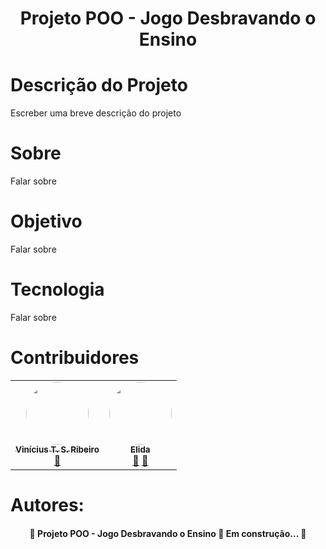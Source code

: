  <h1 align="center">
  Projeto POO - Jogo Desbravando o Ensino
</h1>

<h1>
    Descrição do Projeto
</h1>
<p>
  Escreber uma breve descrição do projeto
</p>
 
 <h1>
  Sobre
 </h1>
 <p>
 Falar sobre
 </p>
 
 <h1>
  Objetivo
 </h1>
 <p>
 Falar sobre
 </p>
 
 <h1>
  Tecnologia
 </h1>
 <p>
 Falar sobre
 </p>
 
 <h1>
 Contribuidores
 </h1>
 <table><tr>
 <td align="center"><a href="https://github.com/ViniSRibeiro"><img style="border-radius: 50%;" src="https://avatars.githubusercontent.com/u/37838123?v=4" width="100px;" alt=""/><br /><sub><b>Vinícius T. S. Ribeiro</b></sub></a><br /><a href="https://github.com/ViniSRibeiro" title="Grupo POO">🚀</a>
 </td>
  
<td align="center"><a href="https://github.com/Elida-E"><img style="border-radius: 50%;" src="![image](https://user-images.githubusercontent.com/46944438/115046456-d7ae7e80-9ead-11eb-89d9-234b1194f710.png)" width="100px;" alt=""/><br /><sub><b>Elida 
</b></sub></a><br /><a href="https://github.com/Elida-E" title="Grupo POO">🚀</a>  <a href="https://github.com/Elida-E" title="Grupo POO">🚀</a></td>
</tr>
</table>
 
 <h1>
  Autores:
 </h1>
 
  


<!--te-->

<h4 align="center">
  🚧  Projeto POO - Jogo Desbravando o Ensino 🚀 Em construção...  🚧
</h4>

